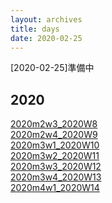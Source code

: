 ```yaml
---
layout: archives
title: days
date: 2020-02-25
---
```

[2020-02-25]準備中
## 2020
[2020m2w3_2020W8](https://kidokun153.github.io/days/archives/2020m2w3_2020W8)<br>
[2020m2w4_2020W9](https://kidokun153.github.io/days/archives/2020m2w4_2020W9)<br>
[2020m3w1_2020W10](https://kidokun153.github.io/days/archives/2020m3w1_2020W10)<br>
[2020m3w2_2020W11](https://kidokun153.github.io/days/archives/2020m3w2_2020W11)<br>
[2020m3w3_2020W12](https://kidokun153.github.io/days/archives/2020m3w3_2020W12)<br>
[2020m3w4_2020W13](https://kidokun153.github.io/days/archives/2020m3w4_2020W13)<br>
[2020m4w1_2020W14](https://kidokun153.github.io/days/archives/2020m4w1_2020W14)<br>